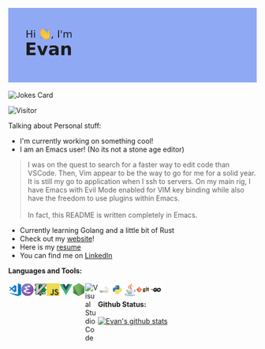 ![Header](./Header.png)

![Jokes Card](https://readme-jokes.vercel.app/api)

![Visitor](https://visitor-badge.glitch.me/badge?page_id=4542elgh.4542elgh)

Talking about Personal stuff:  
* I'm currently working on something cool!  
* I am an Emacs user! (No its not a stone age editor)  
> I was on the quest to search for a faster way to edit code than VSCode. Then, Vim appear to be the way to go for me for a solid year. It is still my go to application when I ssh to servers. On my main rig, I have Emacs with Evil Mode enabled for VIM key binding while also have the freedom to use plugins within Emacs. <br><br> In fact, this README is written completely in Emacs.  
* Currently learning Golang and a little bit of Rust  
* Check out my [website](https://www.evanmingliu.com)!  
* Here is my [resume](https://www.evanmingliu.com/resume/resume.pdf)
* You can find me on [LinkedIn](https://www.linkedin.com/in/mingyangliu97/)

**Languages and Tools:**
<br><br>
<img align="left" alt="Visual Studio Code" width="26px" src="https://raw.githubusercontent.com/github/explore/80688e429a7d4ef2fca1e82350fe8e3517d3494d/topics/visual-studio-code/visual-studio-code.png" />
<img align="left" alt="Visual Studio Code" width="26px" src="https://raw.githubusercontent.com/github/explore/80688e429a7d4ef2fca1e82350fe8e3517d3494d/topics/emacs/emacs.png" />
<img align="left" alt="Visual Studio Code" width="26px" src="https://raw.githubusercontent.com/github/explore/80688e429a7d4ef2fca1e82350fe8e3517d3494d/topics/vim/vim.png" />
<img align="left" alt="Visual Studio Code" width="26px" src="https://raw.githubusercontent.com/github/explore/80688e429a7d4ef2fca1e82350fe8e3517d3494d/topics/javascript/javascript.png" />
<img align="left" alt="Visual Studio Code" width="26px" src="https://raw.githubusercontent.com/github/explore/80688e429a7d4ef2fca1e82350fe8e3517d3494d/topics/vue/vue.png" />
<img align="left" alt="Visual Studio Code" width="26px" src="https://raw.githubusercontent.com/github/explore/80688e429a7d4ef2fca1e82350fe8e3517d3494d/topics/nodejs/nodejs.png" />
<img align="left" alt="Visual Studio Code" width="26px" src="https://avatars.githubusercontent.com/u/177543?s=200&v=4" />
<img align="left" alt="Visual Studio Code" width="26px" src="https://raw.githubusercontent.com/github/explore/80688e429a7d4ef2fca1e82350fe8e3517d3494d/topics/mysql/mysql.png" />
<img align="left" alt="Visual Studio Code" width="26px" src="https://raw.githubusercontent.com/github/explore/80688e429a7d4ef2fca1e82350fe8e3517d3494d/topics/python/python.png" />
<img align="left" alt="Visual Studio Code" width="26px" src="https://raw.githubusercontent.com/github/explore/80688e429a7d4ef2fca1e82350fe8e3517d3494d/topics/java/java.png" />
<img align="left" alt="Visual Studio Code" width="26px" src="https://raw.githubusercontent.com/github/explore/80688e429a7d4ef2fca1e82350fe8e3517d3494d/topics/git/git.png" />
<img align="left" alt="Visual Studio Code" width="26px" src="https://raw.githubusercontent.com/github/explore/80688e429a7d4ef2fca1e82350fe8e3517d3494d/topics/go/go.png" />  
<br>
**Github Status:**
<br><br>
[![Evan's github stats](https://github-readme-stats.vercel.app/api?username=4542elgh)](https://github.com/4542elgh)

